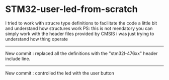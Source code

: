 # STM32-user-led-from-scratch 
 I tried to work with strucre type definitions to facilitate the code a little bit and understand how structures work 
 PS: this is not mendatory you can simply work with the header files provided by CMSIS i was just trying to understand how thing operate
************************************
New commit : replaced all the definitions with the "stm32l-476xx" header include line.
***********************************
New commit : controlled the led with the user button 
